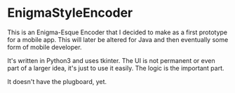 # EnigmaStyleEncoder

This is an Enigma-Esque Encoder that I decided to make as a first prototype for a mobile app. This will later be altered for Java and then eventually some form of mobile developer.

It's written in Python3 and uses tkinter. The UI is not permanent or even part of a larger idea, it's just to use it easily. The logic is the important part.

It doesn't have the plugboard, yet.